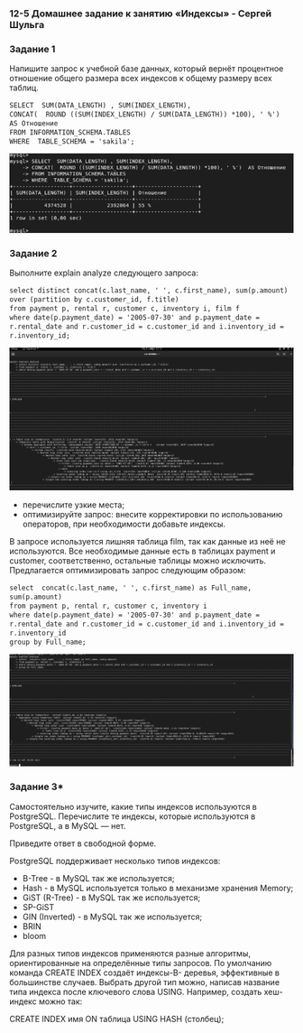 ### 12-5 Домашнее задание к занятию «Индексы» - Сергей Шульга

### Задание 1
Напишите запрос к учебной базе данных, который вернёт процентное отношение общего размера всех индексов к общему размеру всех таблиц.

```
SELECT  SUM(DATA_LENGTH) , SUM(INDEX_LENGTH),
CONCAT(  ROUND ((SUM(INDEX_LENGTH) / SUM(DATA_LENGTH)) *100), ' %')  AS Отношение
FROM INFORMATION_SCHEMA.TABLES
WHERE  TABLE_SCHEMA = 'sakila';
```
![alt text](https://github.com/SergeiShulga/12-5/blob/main/img/001.png)

### Задание 2
Выполните explain analyze следующего запроса:

```
select distinct concat(c.last_name, ' ', c.first_name), sum(p.amount) over (partition by c.customer_id, f.title)
from payment p, rental r, customer c, inventory i, film f
where date(p.payment_date) = '2005-07-30' and p.payment_date = r.rental_date and r.customer_id = c.customer_id and i.inventory_id = r.inventory_id;
```
![alt text](https://github.com/SergeiShulga/12-5/blob/main/img/002.png)
- перечислите узкие места;
- оптимизируйте запрос: внесите корректировки по использованию операторов, при необходимости добавьте индексы.

В запросе используется лишняя таблица film, так как данные из неё не используются. Все необходимые данные есть в таблицах payment и customer, соответственно, остальные таблицы можно исключить. Предлагается оптимизировать запрос следующим образом:

```
select  concat(c.last_name, ' ', c.first_name) as Full_name, sum(p.amount)
from payment p, rental r, customer c, inventory i
where date(p.payment_date) = '2005-07-30' and p.payment_date = r.rental_date and r.customer_id = c.customer_id and i.inventory_id = r.inventory_id
group by Full_name;
```
![alt text](https://github.com/SergeiShulga/12-5/blob/main/img/003.png)

### Задание 3*
Самостоятельно изучите, какие типы индексов используются в PostgreSQL. Перечислите те индексы, которые используются в PostgreSQL, а в MySQL — нет.

Приведите ответ в свободной форме.

PostgreSQL поддерживает несколько типов индексов:
- B-Tree - в MySQL так же используется;
- Hash - в MySQL используется только в механизме хранения Memory;
- GiST (R-Tree) - в MySQL так же используется;
- SP-GiST
- GIN (Inverted) - в MySQL так же используется;
- BRIN
- bloom

Для разных типов индексов применяются разные алгоритмы, ориентированные на определённые типы запросов. По умолчанию команда CREATE INDEX создаёт индексы-B-
деревья, эффективные в большинстве случаев. Выбрать другой тип можно, написав название типа индекса после ключевого слова USING. Например, создать хеш-индекс можно так:

CREATE INDEX имя ON таблица USING HASH (столбец);
